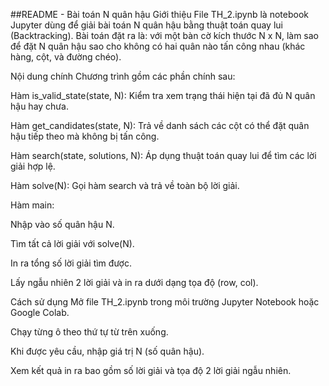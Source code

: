##README - Bài toán N quân hậu
Giới thiệu
File TH_2.ipynb là notebook Jupyter dùng để giải bài toán N quân hậu bằng thuật toán quay lui (Backtracking). Bài toán đặt ra là: với một bàn cờ kích thước N x N, làm sao để đặt N quân hậu sao cho không có hai quân nào tấn công nhau (khác hàng, cột, và đường chéo).

Nội dung chính
Chương trình gồm các phần chính sau:

Hàm is_valid_state(state, N): Kiểm tra xem trạng thái hiện tại đã đủ N quân hậu hay chưa.

Hàm get_candidates(state, N): Trả về danh sách các cột có thể đặt quân hậu tiếp theo mà không bị tấn công.

Hàm search(state, solutions, N): Áp dụng thuật toán quay lui để tìm các lời giải hợp lệ.

Hàm solve(N): Gọi hàm search và trả về toàn bộ lời giải.

Hàm main:

Nhập vào số quân hậu N.

Tìm tất cả lời giải với solve(N).

In ra tổng số lời giải tìm được.

Lấy ngẫu nhiên 2 lời giải và in ra dưới dạng tọa độ (row, col).

Cách sử dụng
Mở file TH_2.ipynb trong môi trường Jupyter Notebook hoặc Google Colab.

Chạy từng ô theo thứ tự từ trên xuống.

Khi được yêu cầu, nhập giá trị N (số quân hậu).

Xem kết quả in ra bao gồm số lời giải và tọa độ 2 lời giải ngẫu nhiên.
